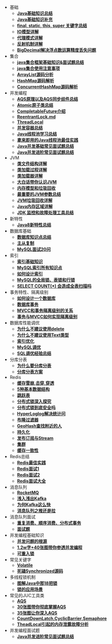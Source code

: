 - 基础
  - [**Java基础知识总结**](java/basis/java基础知识总结.md)
  - [**Java基础知识补充**](java/basis/why-there-only-value-passing-in-java.md)
  - [**final, static, this, super 关键字总结**](java/basis/java-keyword-summary.md)
  - [**IO模型详解**](java/basis/io模型详解.md)
  - [**代理模式详解**](java/basis/代理模式详解.md)
  - [**反射机制详解**](java/basis/反射机制详解.md)
  - [**BigDecimal解决浮点数运算精度丢失问题**](java/basis/bigdecimal.md)
- 集合
  - [**java集合框架基础知识&面试题总结**](java/collection/java集合框架基础知识&面试题总结.md)
  - [**java集合使用注意事项**](java/collection/java集合使用注意事项.md)
  - [**ArrayList源码分析**](java/collection/arraylist-source-code.md)
  - [**HashMap源码解析**](java/collection/hashmap-source-code.md)
  - [**ConcurrentHashMap源码解析**](java/collection/concurrent-hash-map-source-code.md)
- 并发编程
  - [**AQS原理以及AQS同步组件总结**](java/concurrent/aqs原理以及aqs同步组件总结.md)
  - [**Atomic原子类总结**](java/concurrent/atomic原子类总结.md)
  - [**CompletableFuture介绍**](java/concurrent/completablefuture-intro.md)
  - [**ReentrantLock.md**](java/concurrent/reentrantlock.md)
  - [**ThreadLocal**](java/concurrent/threadlocal.md)
  - [**并发容器总结**](java/concurrent/并发容器总结.md)
  - [**Java线程池学习总结**](java/concurrent/java线程池学习总结.md)
  - [**拿来即用的Java线程池最佳实践**](java/concurrent/拿来即用的java线程池最佳实践.md)
  - [**Java并发基础常见面试题总结**](java/concurrent/java并发基础常见面试题总结.md)
  - [**Java并发进阶常见面试题总结**](java/concurrent/java并发进阶常见面试题总结.md)
- JVM
  - [**类文件结构详解**](java/jvm/class-file-structure.md)
  - [**类加载过程详解**](java/jvm/class-loading-process.md)
  - [**类加载器详解**](java/jvm/classloader.md)
  - [**大白话带你认识JVM**](java/jvm/jvm-intro.md)
  - [**内存模型和垃圾回收**](java/jvm/memory-garbage-collection.md)
  - [**最重要的JVM参数总结**](java/jvm/jvm-parameters-intro.md)
  - [**JVM垃圾回收详解**](java/jvm/jvm-garbage-collection.md)
  - [**Java内存区域详解**](java/jvm/memory-area.md)
  - [**JDK 监控和故障处理工具总结**](java/jvm/jdk-monitoring-and-troubleshooting-tools.md)
- 新特性
  - [**Java8新特性总结**](java/new-features/java新特性总结.md)
- 数据库基础
  - [**数据库知识点总结**](database/ab/base/总结.md)
  - [**主从复制**](database/ab/base/主从复制.md)
  - [**MySQL面试20问**](database/ab/base/MySQL面试20问.md)
- 索引
  - [**索引基础知识**](database/ab/index_lock/索引基础知识.md)
  - [**MySQL索引所有知识点**](database/ab/index_lock/MySQL索引所有知识点.md)
  - [**如何设计索引**](database/ab/index_lock/如何设计索引.md)
  - [**MySQL的全局锁、表锁和行锁**](database/ab/index_lock/MySQL的全局锁、表锁和行锁.md)
  - [**SELECT COUNT(\*) 会造成全表扫描吗**](database/ab/index_lock/select_count.md)
- 事务特性、隔离级别
  - [**如何设计一个数据库**](database/ab/transaction/如何设计一个数据库.md)
  - [**数据库事务**](database/ab/transaction/数据库事务.md)
  - [**MVCC和事务隔离级别的关系**](database/ab/transaction/MVCC和事务隔离级别关系.md)
  - [**事务与MVCC如何实现隔离级别**](database/ab/transaction/MySQL事务与MVCC如何实现的隔离级别.md)
- 数据库性能调优
  - [**为什么不建议使用delete**](database/ab/performance/为什么MySQL不建议使用delete删除数据.md)
  - [**为什么不建议使用Text类型**](database/ab/performance/为什么不建议MySQL使用Text类型.md)
  - [**索引优化**](database/ab/performance/用对了这些场景下的索引.md)
  - [**MySQL调优**](database/ab/performance/MySQL调优.md)
  - [**SQL调优经验总结**](database/ab/performance/SQL调优姿势.md)
- 分库分表
  - [**为什么要分库分表**](database/ab/sub_table/我们为什么要分库分表.md)
  - [**分库分表方案**](database/ab/sub_table/分库分表方案.md)
- Redis
  - [**缓存雪崩,击穿,穿透**](database/redis/缓存雪崩,击穿,穿透.md)
  - [**5种基本数据结构**](database/redis/1.Redis5种基本数据结构.md)
  - [**跳跃表**](database/redis/2.Redis跳跃表.md)
  - [**分布式锁深入探究**](database/redis/3.Redis分布式锁深入探究.md)
  - [**分布式锁到底安全吗**](database/redis/Redis分布式锁到底安全吗.md)
  - [**HyperLoglog解决统计问**](database/redis/4.HyperLoglog解决统计问题.md)
  - [**布隆过滤器**](database/redis/5.Redis亿级数据过滤和布隆过滤器.md)
  - [**GeoHash查找附近的人**](database/redis/6.Redis_GeoHash查找附近的人.md)
  - [**持久化**](database/redis/7.Redis持久化.md)
  - [**发布订阅与Stream**](database/redis/8.发布订阅与Stream.md)
  - [**集群**](database/redis/9.Redis集群.md)
  - [**缓存一致性**](database/redis/缓存一致性.md)
- Redis总结
  - [**Redis最佳实践**](database/redis/Redis最佳实践.md)
  - [**Redis面试1**](database/redis/redis基础.md)
  - [**Redis面试2**](database/redis/redis基础2.md)
  - [**Redis面试大全**](database/redis/Redis面试.md)
- 消息队列
  - [**RocketMQ**](highPerformance/RocketMQ.md)
  - [**浅入浅出Kafka**](highPerformance/浅入浅出Kafka.md)
  - [**为何Kafka这么快**](highPerformance/为何Kafka这么%22快%22.md)
  - [**消息队列之推还是拉**](highPerformance/消息队列之推还是拉.md)
- 消息队列面试
  - [**重复消费、顺序消费、分布式事务**](highPerformance/重复消费、顺序消费、分布式事务.md)
  - [**面试题**](highPerformance/面试题.md)
- 并发编程基础知识
  - [**并发问题的根源**](highPerformance/concurrent/1.并发问题的根源.md)
  - [**1.2w字+40张图带你参透并发编程**](highPerformance/concurrent/1.2w字+40张图带你参透并发编程.md)
  - [**可重入锁**](highPerformance/concurrent/1.可重入锁.md)
- 常见关键字
  - [**Volatile**](highPerformance/concurrent/2.Volatile.md)
  - [**死磕Synchronized源码**](highPerformance/concurrent/2.死磕Synchronized源码.md)
- 多线程锁机制
  - [**图解Java中那18把锁**](highPerformance/concurrent/3.图解Java中那18把锁.md)
  - [**锁的应用场景**](highPerformance/concurrent/3.锁的应用场景.md)
- 常见的JUC工具类
  - [**AQS**](highPerformance/concurrent/4.AQS.md)
  - [**30张图带你彻底掌握AQS**](highPerformance/concurrent/4.30图带你彻底掌握AQS.md)
  - [**35张图让你深入AQS**](highPerformance/concurrent/4.35张图让你深入AQS.md)
  - [**CountDownLatch,CyclicBarrier,Semaphore**](highPerformance/concurrent/4.CountDownLatch,CyclicBarrier,Semaphore.md)
  - [**TheadLocal引起的内存泄露故障分析**](highPerformance/concurrent/4.TheadLocal%20引起的内存泄露故障分析.md)
- 并发编程面试题
  - [**Java并发进阶常见面试题总结**](highPerformance/concurrent/5.Java并发进阶常见面试题总结.md)


